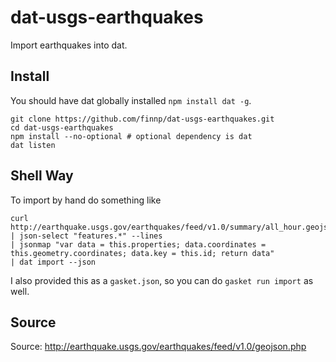# dat-usgs-earthquakes

Import earthquakes into dat.


## Install

You should have dat globally installed `npm install dat -g`.
```
git clone https://github.com/finnp/dat-usgs-earthquakes.git
cd dat-usgs-earthquakes
npm install --no-optional # optional dependency is dat
dat listen
```

## Shell Way

To import by hand do something like
```
curl http://earthquake.usgs.gov/earthquakes/feed/v1.0/summary/all_hour.geojson 
| json-select "features.*" --lines
| jsonmap "var data = this.properties; data.coordinates = this.geometry.coordinates; data.key = this.id; return data" 
| dat import --json
```
I also provided this as a `gasket.json`, so you can do `gasket run import` as well.

## Source

Source: http://earthquake.usgs.gov/earthquakes/feed/v1.0/geojson.php
